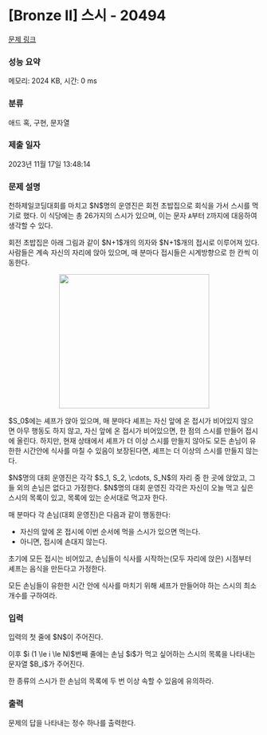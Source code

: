# [Bronze II] 스시 - 20494 

[문제 링크](https://www.acmicpc.net/problem/20494) 

### 성능 요약

메모리: 2024 KB, 시간: 0 ms

### 분류

애드 혹, 구현, 문자열

### 제출 일자

2023년 11월 17일 13:48:14

### 문제 설명

<p>천하제일코딩대회를 마치고 $N$명의 운영진은 회전 초밥집으로 회식을 가서 스시를 먹기로 했다. 이 식당에는 총 26가지의 스시가 있으며, 이는 문자 <code>A</code>부터 <code>Z</code>까지에 대응하여 생각할 수 있다.</p>

<p>회전 초밥집은 아래 그림과 같이 $N+1$개의 의자와 $N+1$개의 접시로 이루어져 있다. 사람들은 계속 자신의 자리에 앉아 있으며, 매 분마다 접시들은 시계방향으로 한 칸씩 이동한다.</p>

<p style="text-align: center;"><img alt="" src="" style="width: 301px; height: 269px;"></p>

<p>$S_0$에는 셰프가 앉아 있으며, 매 분마다 셰프는 자신 앞에 온 접시가 비어있지 않으면 아무 행동도 하지 않고, 자신 앞에 온 접시가 비어있으면, 한 점의 스시를 만들어 접시에 올린다. 하지만, 현재 상태에서 셰프가 더 이상 스시를 만들지 않아도 모든 손님이 유한한 시간안에 식사를 마칠 수 있음이 보장된다면, 셰프는 더 이상의 스시를 만들지 않는다.</p>

<p>$N$명의 대회 운영진은 각각 $S_1, S_2, \cdots,  S_N$의 자리 중 한 곳에 앉았고, 그들 외의 손님은 없다고 가정한다. $N$명의 대회 운영진 각각은 자신이 오늘 먹고 싶은 스시의 목록이 있고, 목록에 있는 순서대로 먹고자 한다.</p>

<p>매 분마다 각 손님(대회 운영진)은 다음과 같이 행동한다:</p>

<ul>
	<li>자신의 앞에 온 접시에 이번 순서에 먹을 스시가 있으면 먹는다.</li>
	<li>아니면, 접시에 손대지 않는다.</li>
</ul>

<p>초기에 모든 접시는 비어있고, 손님들이 식사를 시작하는(모두 자리에 앉은) 시점부터 셰프는 음식을 만든다고 가정한다.</p>

<p>모든 손님들이 유한한 시간 안에 식사를 마치기 위해 셰프가 만들어야 하는 스시의 최소 개수를 구하여라.</p>

### 입력 

 <p>입력의 첫 줄에 $N$이 주어진다.</p>

<p>이후 $i (1 \le i \le N)$번째 줄에는 손님 $i$가 먹고 싶어하는 스시의 목록을 나타내는 문자열 $B_i$가 주어진다.</p>

<p>한 종류의 스시가 한 손님의 목록에 두 번 이상 속할 수 있음에 유의하라.</p>

### 출력 

 <p>문제의 답을 나타내는 정수 하나를 출력한다.</p>

